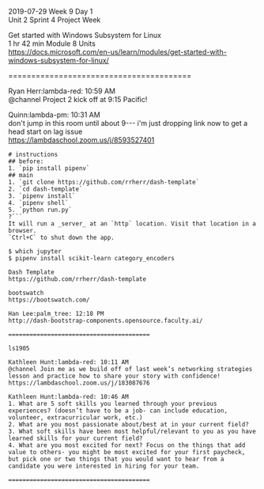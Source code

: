 
2019-07-29 Week 9 Day 1    
Unit 2 Sprint 4 
Project Week   

Get started with Windows Subsystem for Linux  
1 hr 42 min Module 8 Units  
https://docs.microsoft.com/en-us/learn/modules/get-started-with-windows-subsystem-for-linux/  

========================================

Ryan Herr:lambda-red: 10:59 AM  
@channel Project 2 kick off at 9:15 Pacific!  

Quinn:lambda-pm: 10:31 AM  
don't jump in this room until about 9--- i'm just dropping link now to get a head start on lag issue   
https://lambdaschool.zoom.us/j/8593527401  

```
# instructions  
## before: 
1. `pip install pipenv` 
## main  
1. `git clone https://github.com/rrherr/dash-template`
2. `cd dash-template`
3. `pipenv install` 
4. `pipenv shell`
5. `python run.py`
?```  
It will run a _server_ at an `http` location. Visit that location in a browser.   
`Ctrl+C` to shut down the app.

$ which jupyter
$ pipenv install scikit-learn category_encoders  

Dash Template
https://github.com/rrherr/dash-template

bootswatch  
https://bootswatch.com/  

Han Lee:palm_tree: 12:18 PM
http://dash-bootstrap-components.opensource.faculty.ai/

========================================

ls1905  

Kathleen Hunt:lambda-red: 10:11 AM  
@channel Join me as we build off of last week’s networking strategies lesson and practice how to share your story with confidence!
https://lambdaschool.zoom.us/j/183087676   

Kathleen Hunt:lambda-red: 10:46 AM  
1. What are 5 soft skills you learned through your previous experiences? (doesn’t have to be a job- can include education, volunteer, extracurricular work, etc.)  
2. What are you most passionate about/best at in your current field?  
3. What soft skills have been most helpful/relevant to you as you have learned skills for your current field?  
4. What are you most excited for next? Focus on the things that add value to others- you might be most excited for your first paycheck, but pick one or two things that you would want to hear from a candidate you were interested in hiring for your team.  

========================================
